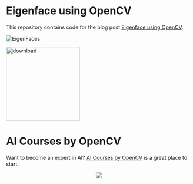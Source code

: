 # Eigenface using OpenCV

This repository contains code for the blog post [Eigenface using OpenCV](https://www.learnopencv.com/eigenface-using-opencv-c-python/).

<p align="left"><img src="https://learnopencv.com/wp-content/uploads/2018/01/EigenFace.jpg" alt="EigenFaces"></p>

[<img src="https://learnopencv.com/wp-content/uploads/2022/07/download-button-e1657285155454.png" alt="download" width="200">](https://www.dropbox.com/scl/fo/0cb66qz50tabstkdfxv1k/h?dl=1&rlkey=2y10xkot983qrhm0yghxij77t)

# AI Courses by OpenCV

Want to become an expert in AI? [AI Courses by OpenCV](https://opencv.org/courses/) is a great place to start. 

<a href="https://opencv.org/courses/">
<p align="center"> 
<img src="https://learnopencv.com/wp-content/uploads/2023/01/AI-Courses-By-OpenCV-Github.png">
</p>
</a>
